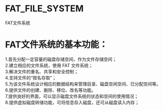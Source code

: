 # FAT_FILE_SYSTEM
FAT文件系统

# FAT文件系统的基本功能：
1.首先分配一定容量的磁盘存储空间，作为文件存储空间；  
2.建立相应的文件系统，使用 FAT 文件系统；   
3.解决文件的重名、共享和安全控制；   
4.支持文件的“按名存取”；   
5.为该文件系统设计相应的数据结构来管理目录、磁盘空闲空间、已分配空间等。  
6.提供文件的创建、删除、移位、改名等功能。   
7.提供良好的界面，可以显示磁盘文件系统的状态和空间的使用情况；   
8.提供虚拟磁盘转储功能，可将信息存入磁盘，还可从磁盘读入内存；    
